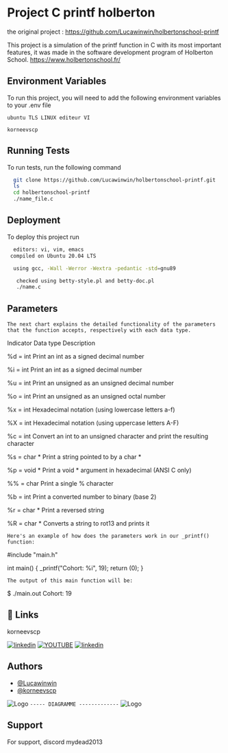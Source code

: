 
# Project C printf holberton 
the original project : https://github.com/Lucawinwin/holbertonschool-printf

This project is a simulation of the printf function in C with its most important features, it was made in the software development program of Holberton School.
https://www.holbertonschool.fr/


## Environment Variables

To run this project, you will need to add the following environment variables to your .env file

`ubuntu TLS LINUX editeur VI `

`korneevscp`


## Running Tests

To run tests, run the following command

```bash
  git clone https://github.com/Lucawinwin/holbertonschool-printf.git
  ls 
  cd holbertonschool-printf
  ./name_file.c
```


## Deployment

To deploy this project run

```bash
  editors: vi, vim, emacs
 compiled on Ubuntu 20.04 LTS 

  using gcc, -Wall -Werror -Wextra -pedantic -std=gnu89

   checked using betty-style.pl and betty-doc.pl
   ./name.c
```


## Parameters
` The next chart explains the detailed functionality of the parameters that the function accepts, respectively with each data type. `


Indicator	Data type	Description 

%d =	int	Print an int as a signed decimal number

%i =	int	Print an int as a signed decimal number

%u =	int	Print an unsigned as an unsigned decimal number

%o =	int	Print an unsigned as an unsigned octal number

%x =	int	Hexadecimal notation (using lowercase letters a-f)

%X =	int	Hexadecimal notation (using uppercase letters A-F)

%c =	int	Convert an int to an unsigned character and print the resulting character

%s =	char *	Print a string pointed to by a char *

%p =	void *	Print a void * argument in hexadecimal (ANSI C only)

%% =	char	Print a single % character

%b =	int	Print a converted number to binary (base 2)

%r =	char *	Print a reversed string

%R =	char *	Converts a string to rot13 and prints it

` Here's an example of how does the parameters work in our _printf() function: `


#include "main.h"

int main()
{
    _printf("Cohort: %i", 19);
    return (0);
}

`The output of this main function will be:`

$ ./main.out
Cohort: 19

## 🔗 Links
korneevscp

[![linkedin](https://img.shields.io/badge/korneevscp-0A66C2?style=for-the-badge&logo=linkedin&logoColor=white)](https://www.linkedin.com/in/valentin-freidel-4365502a7/)
[![YOUTUBE ](https://img.shields.io/badge/korneevscp-0A66C2?style=for-the-badge&logo=youtube&logoColor=white)](https://www.youtube.com/@korneevscp)
[![linkedin](https://img.shields.io/badge/Lucawinwin-0A66C2?style=for-the-badge&logo=linkedin&logoColor=white)](https://www.linkedin.com/in/luca-windwehr-6900b013a/)


## Authors

- [@Lucawinwin](https://github.com/Lucawinwin)
- [@korneevscp](https://github.com/korneevscp)


![Logo](https://i.pinimg.com/1200x/a6/b8/45/a6b84520963b22309b85ff92a3043c54.jpg)
`----- DIAGRAMME -------------`
![Logo](https://i.pinimg.com/1200x/95/f8/49/95f849484fcdd22035976be35ba27adb.jpg)
## Support

For support, discord mydead2013

